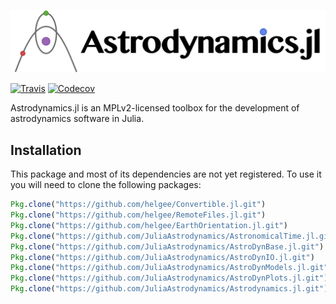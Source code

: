 ![Astrodynamics.jl](docs/logo/Astrodynamics-jl-logo.png)

[![Travis](https://img.shields.io/travis/JuliaAstrodynamics/Astrodynamics.jl/master.svg?style=flat)](https://travis-ci.org/JuliaAstrodynamics/Astrodynamics.jl)
[![Codecov](https://img.shields.io/codecov/c/github/JuliaAstrodynamics/Astrodynamics.jl/master.svg?style=flat&label=Codecov)](https://codecov.io/gh/JuliaAstrodynamics/Astrodynamics.jl)

Astrodynamics.jl is an MPLv2-licensed toolbox for the development of astrodynamics software in Julia.

## Installation
This package and most of its dependencies are not yet registered.
To use it you will need to clone the following packages:

```julia
Pkg.clone("https://github.com/helgee/Convertible.jl.git")
Pkg.clone("https://github.com/helgee/RemoteFiles.jl.git")
Pkg.clone("https://github.com/helgee/EarthOrientation.jl.git")
Pkg.clone("https://github.com/JuliaAstrodynamics/AstronomicalTime.jl.git")
Pkg.clone("https://github.com/JuliaAstrodynamics/AstroDynBase.jl.git")
Pkg.clone("https://github.com/JuliaAstrodynamics/AstroDynIO.jl.git")
Pkg.clone("https://github.com/JuliaAstrodynamics/AstroDynModels.jl.git")
Pkg.clone("https://github.com/JuliaAstrodynamics/AstroDynPlots.jl.git")
Pkg.clone("https://github.com/JuliaAstrodynamics/Astrodynamics.jl.git")
```
